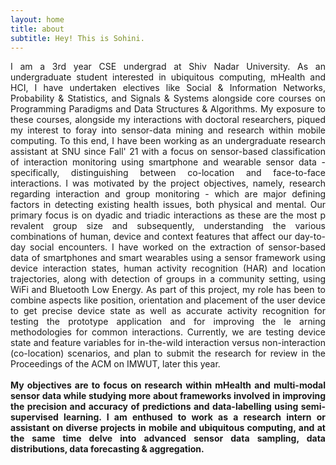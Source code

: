 ```yaml
---
layout: home
title: about
subtitle: Hey! This is Sohini.
---
```


<!-- ###  -->
<p style='text-align: justify;'>
 I am a 3rd year CSE undergrad at Shiv Nadar University. 
As an undergraduate student interested in ubiquitous computing, mHealth and HCI, I have undertaken electives like Social & Information Networks,
Probability & Statistics, and Signals & Systems alongside core courses on Programming Paradigms and Data Structures & Algorithms. My exposure to
these courses, alongside my interactions with doctoral researchers, piqued my interest to foray into sensor-data mining and research within mobile computing. To this end, I have been working as an undergraduate research assistant at SNU since Fall' 21 with a focus on sensor-based classification 
of interaction monitoring using smartphone and wearable sensor data - specifically, distinguishing between co-location and face-to-face interactions. 
I was motivated by the project objectives, namely, research regarding interaction and group monitoring - which are major defining factors in detecting existing health issues, both physical and mental. Our primary focus is on dyadic and triadic interactions as these are the most p revalent group size 
and subsequently, understanding the various combinations of human, device and context features that affect our day-to-day social encounters. I have 
worked on the extraction of sensor-based data of smartphones and smart wearables using a sensor framework using device interaction states, human activity recognition (HAR) and location trajectories, along with detection of groups in a community setting, using WiFi and Bluetooth Low Energy. As part of this project, my role has been to combine aspects like position, orientation and placement of the user device to get precise device state as well as accurate activity recognition for testing the prototype application and for improving the le arning methodologies for common interactions. Currently, we are testing device state and feature variables for in-the-wild interaction versus non-interaction (co-location) scenarios, and plan to submit the research for review in the Proceedings of the ACM on IMWUT, later this year.
<br>
<br>
<strong> My objectives are to focus on research within mHealth and multi-modal sensor data while studying more about frameworks involved in improving the precision and accuracy of predictions and data-labelling using semi-supervised learning. I am enthused to work as a research intern or assistant on diverse projects in mobile and ubiquitous computing, and at the same time delve into advanced sensor data sampling, data distributions, data forecasting & aggregation. </strong>
</p>
<!-- To be honest, I'm having some trouble remembering right now, so why don't you just watch [my movie](https://en.wikipedia.org/wiki/The_Princess_Bride_%28film%29) and it will answer **all** your questions.
 -->
